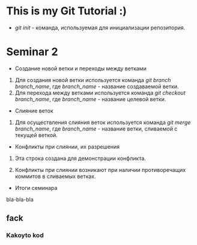 # This is my Git Tutorial :)

* *git init* - команда, используемая для инициализации репозитория.

# Seminar 2

* Создание новой ветки и переходы между ветками

1. Для создания новой ветки используется команда *git branch branch_name*, где *branch_name* - название создаваемой ветки.
2. Для перехода между ветками используется команда *git checkout branch_name*, где *branch_name* - название целевой ветки.

* Слияние веток

1. Для осуществления слияния веток используется команда *git merge branch_name*, где *branch_name* - название ветки, сливаемой с текущей веткой.

* Конфликты при слиянии, их разрешения

1. Эта строка создана для демонстрации конфликта.

1. Конфликты при слиянии возникают при наличии противоречащих коммитов в сливаемых ветках. 

* Итоги семинара


bla-bla-bla

## fack

### Kakoyto kod

